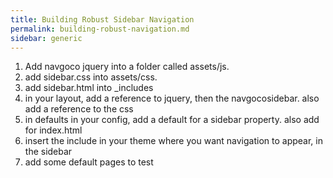 ```yaml
---
title: Building Robust Sidebar Navigation
permalink: building-robust-navigation.md
sidebar: generic
---
```



1. Add navgoco jquery into a folder called assets/js.
2. add sidebar.css into assets/css.
3. add sidebar.html into _includes
4. in your layout, add a reference to jquery, then the navgocosidebar. also add a reference to the css
5. in defaults in your config, add a default for a sidebar property. also add for index.html
6. insert the include in your theme where you want navigation to appear, in the sidebar
7. add some default pages to test
